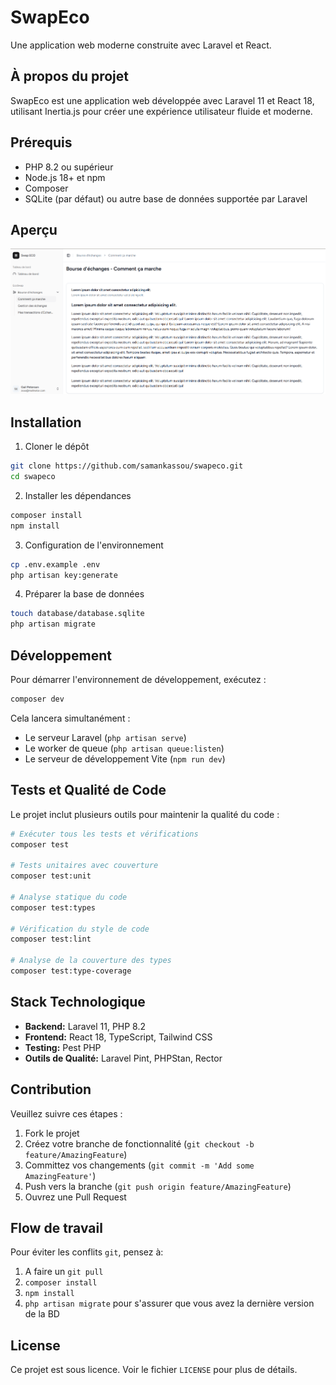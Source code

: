# SwapEco

Une application web moderne construite avec Laravel et React.

## À propos du projet

SwapEco est une application web développée avec Laravel 11 et React 18, utilisant Inertia.js pour créer une expérience utilisateur fluide et moderne.

## Prérequis

-   PHP 8.2 ou supérieur
-   Node.js 18+ et npm
-   Composer
-   SQLite (par défaut) ou autre base de données supportée par Laravel

## Aperçu

![Capture d'écran de SwapEco](docs/images/overview.png)

## Installation

1. Cloner le dépôt

```bash
git clone https://github.com/samankassou/swapeco.git
cd swapeco
```

2. Installer les dépendances

```bash
composer install
npm install
```

3. Configuration de l'environnement

```bash
cp .env.example .env
php artisan key:generate
```

4. Préparer la base de données

```bash
touch database/database.sqlite
php artisan migrate
```

## Développement

Pour démarrer l'environnement de développement, exécutez :

```bash
composer dev
```

Cela lancera simultanément :

-   Le serveur Laravel (`php artisan serve`)
-   Le worker de queue (`php artisan queue:listen`)
-   Le serveur de développement Vite (`npm run dev`)

## Tests et Qualité de Code

Le projet inclut plusieurs outils pour maintenir la qualité du code :

```bash
# Exécuter tous les tests et vérifications
composer test

# Tests unitaires avec couverture
composer test:unit

# Analyse statique du code
composer test:types

# Vérification du style de code
composer test:lint

# Analyse de la couverture des types
composer test:type-coverage
```

## Stack Technologique

-   **Backend:** Laravel 11, PHP 8.2
-   **Frontend:** React 18, TypeScript, Tailwind CSS
-   **Testing:** Pest PHP
-   **Outils de Qualité:** Laravel Pint, PHPStan, Rector

## Contribution

Veuillez suivre ces étapes :

1. Fork le projet
2. Créez votre branche de fonctionnalité (`git checkout -b feature/AmazingFeature`)
3. Committez vos changements (`git commit -m 'Add some AmazingFeature'`)
4. Push vers la branche (`git push origin feature/AmazingFeature`)
5. Ouvrez une Pull Request

## Flow de travail

Pour éviter les conflits `git`, pensez à:

1. A faire un `git pull`
2. `composer install`
3. `npm install`
4. `php artisan migrate` pour s'assurer que vous avez la dernière version de la BD

## License

Ce projet est sous licence. Voir le fichier `LICENSE` pour plus de détails.
